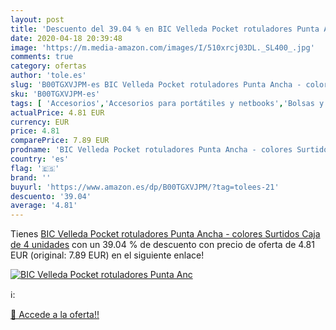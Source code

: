 ```yaml
---
layout: post
title: 'Descuento del 39.04 % en BIC Velleda Pocket rotuladores Punta Anc'
date: 2020-04-18 20:39:48
image: 'https://m.media-amazon.com/images/I/510xrcj03DL._SL400_.jpg'
comments: true
category: ofertas
author: 'tole.es'
slug: 'B00TGXVJPM-es BIC Velleda Pocket rotuladores Punta Ancha - colores...'
sku: 'B00TGXVJPM-es'
tags: [ 'Accesorios','Accesorios para portátiles y netbooks','Bolsas y fundas para portátiles y netbooks','Bolígrafos, lápices y útiles de escritura','Equipaje','Informática','Mochilas','Mochilas para portátiles y netbooks','Mochilas tipo casual','Oficina y papelería','Rotuladores permanentes','Rotuladores y subrayadores','rotuladores', ]
actualPrice: 4.81 EUR
currency: EUR
price: 4.81
comparePrice: 7.89 EUR
prodname: 'BIC Velleda Pocket rotuladores Punta Ancha - colores Surtidos  Caja de 4 unidades'
country: 'es'
flag: '🇪🇸'
brand: ''
buyurl: 'https://www.amazon.es/dp/B00TGXVJPM/?tag=tolees-21'
descuento: '39.04'
average: '4.81'
---
```


Tienes [BIC Velleda Pocket rotuladores Punta Ancha - colores Surtidos  Caja de 4 unidades](https://www.amazon.es/dp/B00TGXVJPM/?tag=tolees-21) con un 39.04 % de descuento con precio de oferta de 4.81 EUR (original: 7.89 EUR) en el siguiente enlace!

[![BIC Velleda Pocket rotuladores Punta Anc](https://m.media-amazon.com/images/I/510xrcj03DL._SL400_.jpg)](https://www.amazon.es/dp/B00TGXVJPM/?tag=tolees-21)

ℹ️:


[🛒 Accede a la oferta!!](https://www.amazon.es/dp/B00TGXVJPM/?tag=tolees-21)
